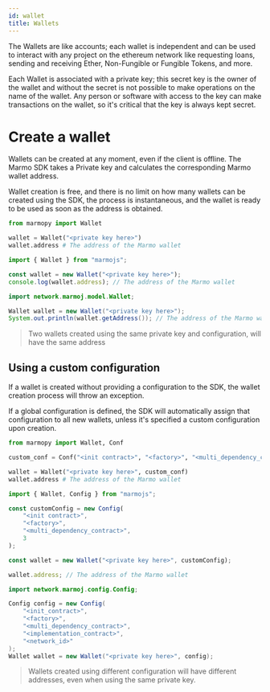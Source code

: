 ```yaml
---
id: wallet
title: Wallets
---
```


The Wallets are like accounts; each wallet is independent and can be used to interact with any project on the ethereum network like requesting loans, sending and receiving Ether, Non-Fungible or Fungible Tokens, and more.

Each Wallet is associated with a private key; this secret key is the owner of the wallet and without the secret is not possible to make operations on the name of the wallet. Any person or software with access to the key can make transactions on the wallet, so it's critical that the key is always kept secret.

# Create a wallet

Wallets can be created at any moment, even if the client is offline. The Marmo SDK takes a Private key and calculates the corresponding Marmo wallet address.

Wallet creation is free, and there is no limit on how many wallets can be created using the SDK, the process is instantaneous, and the wallet is ready to be used as soon as the address is obtained.

<!--DOCUSAURUS_CODE_TABS-->
<!--Python-->
```python
from marmopy import Wallet

wallet = Wallet("<private key here>")
wallet.address # The address of the Marmo wallet
```
<!--JavaScript-->
```js
import { Wallet } from "marmojs";

const wallet = new Wallet("<private key here>");
console.log(wallet.address); // The address of the Marmo wallet
```
<!--Java-->
```java
import network.marmoj.model.Wallet;

Wallet wallet = new Wallet("<private key here>");
System.out.println(wallet.getAddress()); // The address of the Marmo wallet
```
<!--END_DOCUSAURUS_CODE_TABS-->

> Two wallets created using the same private key and configuration, will have the same address

## Using a custom configuration

If a wallet is created without providing a configuration to the SDK, the wallet creation process will throw an exception.

If a global configuration is defined, the SDK will automatically assign that configuration to all new wallets, unless it's specified a custom configuration upon creation.

<!--DOCUSAURUS_CODE_TABS-->
<!--Python-->
```python
from marmopy import Wallet, Conf

custom_conf = Conf("<init contract>", "<factory>", "<multi_dependency_contract>", 3)

wallet = Wallet("<private key here>", custom_conf)
wallet.address # The address of the Marmo wallet
```
<!--JavaScript-->
```js
import { Wallet, Config } from "marmojs";

const customConfig = new Config(
    "<init contract>",
    "<factory>",
    "<multi_dependency_contract>",
    3
);

const wallet = new Wallet("<private key here>", customConfig);

wallet.address; // The address of the Marmo wallet
```
<!--Java-->
```java
import network.marmoj.config.Config;

Config config = new Config(
    "<init_contract>",
    "<factory>",
    "<multi_dependency_contract>",
    "<implementation_contract>",
    "<network_id>"
);
Wallet wallet = new Wallet("<private key here>", config);
```
<!--END_DOCUSAURUS_CODE_TABS-->

> Wallets created using different configuration will have different addresses, even when using the same private key.
